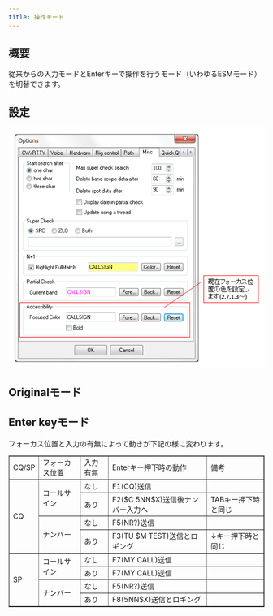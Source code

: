 ```yaml
---
title: 操作モード
---
```


## 概要

従来からの入力モードとEnterキーで操作を行うモード（いわゆるESMモード）を切替できます。

## 設定

![設定画面](https://raw.githubusercontent.com/jr8ppg/zLog/images/Accessbility_3.png)

## Originalモード

## Enter keyモード

フォーカス位置と入力の有無によって動きが下記の様に変わります。
<table border="1"><tr><td>CQ/SP</td><td>フォーカス位置</td><td>入力有無</td><td>Enterキー押下時の動作</td><td>備考</td></tr><tr><td rowspan="4">CQ</td><td rowspan="2">コールサイン</td><td>なし</td><td>F1(CQ)送信</td><td></td></tr><tr><td>あり</td><td>F2($C 5NN$X)送信後ナンバー入力へ</td><td>TABキー押下時と同じ</td></tr><tr><td rowspan="2">ナンバー</td><td>なし</td><td>F5(NR?)送信</td><td></td></tr><tr><td>あり</td><td>F3(TU $M TEST)送信とロギング</td><td>↓キー押下時と同じ</td></tr><tr><td rowspan="4">SP</td><td rowspan="2">コールサイン</td><td>なし</td><td>F7(MY CALL)送信</td><td></td></tr><tr><td>あり</td><td>F7(MY CALL)送信</td><td></td></tr><tr><td  rowspan="2">ナンバー</td><td>なし</td><td>F5(NR?)送信</td><td></td></tr><tr><td>あり</td><td>F8(5NN$X)送信とロギング</td><td></td></tr></table>

